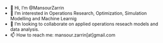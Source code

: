 - 👋 Hi, I’m @MansourZarrin
- 👀 I’m interested in Operations Research, Optimization, Simulation Modelling and Machine Learnig
- 💞️ I’m looking to collaborate on applied operations reseach models and data analysis.
- 📫 How to reach me: mansour.zarrin[at]gmail.com

<!---
MansourZa/MansourZa is a ✨ special ✨ repository because its `README.md` (this file) appears on your GitHub profile.
You can click the Preview link to take a look at your changes.
--->
